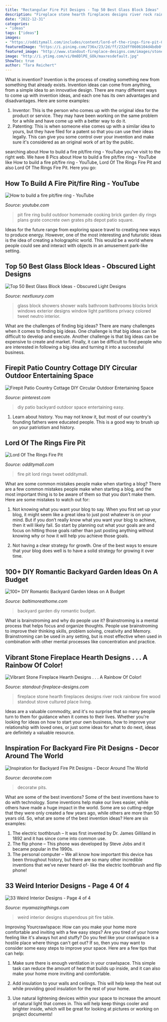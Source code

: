 ```yaml
---
title: "Rectangular Fire Pit Designs - Top 50 Best Glass Block Ideas"
description: "Fireplace stone hearth fireplaces designs river rock rainbow fire wood standout stove cultured place living"
date: "2022-12-31"
categories:
- "ideas"
tags: ["ideas"]
images:
- "https://odditymall.com/includes/content/lord-of-the-rings-fire-pit-0.jpg"
featuredImage: "https://i.pinimg.com/736x/23/2d/ff/232dff0606104d4bdb0f68b18bd5f179.jpg"
featured_image: "http://www.standout-fireplace-designs.com/images/stone-fireplace-designs4-4.JPG"
image: "http://i.ytimg.com/vi/0m8DlPE_GOk/maxresdefault.jpg"
ShowToc: true
author: "Tara Reichert"
---
```



What is invention?
Invention is the process of creating something new from something that already exists. Invention ideas can come from anything, from a simple idea to an innovative design. There are many different ways to come up with invention ideas, and each one has its own advantages and disadvantages. Here are some examples: 
1. Inventor: This is the person who comes up with the original idea for the product or service. They may have been working on the same problem for a while and have come up with a better way to do it. 
2. Patenting: This is when someone else comes up with a similar idea to yours, but they have filed for a patent so that you can use their ideas legally. This can give you some control over your invention and make sure it's considered as an original work of art by the public. 

	

		
searching about How to build a fire pit/fire ring - YouTube you've visit to the right web. We have 8 Pics about How to build a fire pit/fire ring - YouTube like How to build a fire pit/fire ring - YouTube, Lord Of The Rings Fire Pit and also Lord Of The Rings Fire Pit. Here you go:
		
    
## How To Build A Fire Pit/fire Ring - YouTube

<img loading=lazy src="http://i.ytimg.com/vi/0m8DlPE_GOk/maxresdefault.jpg" onerror="this.onerror=null;this.src='https://tse1.mm.bing.net/th?id=OIP.pK60z_ekGnl2BFjBGz7oiQHaEK&amp;pid=15.1';" alt="How to build a fire pit/fire ring - YouTube">

_Source: youtube.com_

>pit fire ring build outdoor homemade cooking brick garden diy rings plans grate concrete own grates pits depot patio square. 

	

Ideas for the future range from exploring space travel to creating new ways to produce energy. However, one of the most interesting and futuristic ideas is the idea of creating a holographic world. This would be a world where people could see and interact with objects in an amusement park-like setting.

    
## Top 50 Best Glass Block Ideas - Obscured Light Designs

<img loading=lazy src="http://nextluxury.com/wp-content/uploads/shower-wall-glass-block-design-inspiration.jpg" onerror="this.onerror=null;this.src='https://tse4.mm.bing.net/th?id=OIP.BwLMn_zaWoGmUOvMb1hPhQAAAA&amp;pid=15.1';" alt="Top 50 Best Glass Block Ideas - Obscured Light Designs">

_Source: nextluxury.com_

>glass block showers shower walls bathroom bathrooms blocks brick windows exterior designs window light partitions privacy colored tweet neutro interior. 

	

What are the challenges of finding big ideas?
There are many challenges when it comes to finding big ideas. One challenge is that big ideas can be difficult to develop and execute. Another challenge is that big ideas can be expensive to create and market. Finally, it can be difficult to find people who are interested in following a big idea and turning it into a successful business.

    
## Firepit Patio Country Cottage DIY Circular Outdoor Entertaining Space

<img loading=lazy src="https://i.pinimg.com/736x/23/2d/ff/232dff0606104d4bdb0f68b18bd5f179.jpg" onerror="this.onerror=null;this.src='https://tse3.mm.bing.net/th?id=OIP.IRiE8Yz1mOKtpjcaZaJXQwHaLH&amp;pid=15.1';" alt="Firepit Patio Country Cottage DIY Circular Outdoor Entertaining Space">

_Source: pinterest.com_

>diy patio backyard outdoor space entertaining easy. 

	

1) Learn about history. You may not know it, but most of our country's founding fathers were educated people. This is a good way to brush up on your patriotism and history. 

    
## Lord Of The Rings Fire Pit

<img loading=lazy src="https://odditymall.com/includes/content/lord-of-the-rings-fire-pit-0.jpg" onerror="this.onerror=null;this.src='https://tse3.mm.bing.net/th?id=OIP.IFozSwvvqmaZ7SXtpYjZWQHaGx&amp;pid=15.1';" alt="Lord Of The Rings Fire Pit">

_Source: odditymall.com_

>fire pit lord rings tweet odditymall. 

	

What are some common mistakes people make when starting a blog?
There are a few common mistakes people make when starting a blog, and the most important thing is to be aware of them so that you don’t make them. Here are some mistakes to watch out for:
1. Not knowing what you want your blog to say. When you first set up your blog, it might seem like a great idea to just post whatever is on your mind. But if you don’t really know what you want your blog to achieve, then it will likely fail. So start by planning out what your goals are and focus on hitting those goals rather than just posting anything without knowing why or how it will help you achieve those goals.

2. Not having a clear strategy for growth. One of the best ways to ensure that your blog does well is to have a solid strategy for growing it over time.

    
## 100+ DIY Romantic Backyard Garden Ideas On A Budget

<img loading=lazy src="https://www.baltimoreathome.com/wp-content/uploads/2018/02/DIY-Romantic-Backyard-Garden-Ideas-on-A-Budget-33.jpg" onerror="this.onerror=null;this.src='https://tse1.mm.bing.net/th?id=OIP.oRSHg_YXHecSf4W1NhBtSAHaK_&amp;pid=15.1';" alt="100+ DIY Romantic Backyard Garden Ideas on A Budget">

_Source: baltimoreathome.com_

>backyard garden diy romantic budget. 

	

What is brainstroming and why do people use it?
Brainstroming is a mental process that helps focus and organize thoughts. People use brainstroming to improve their thinking skills, problem solving, creativity and Memory. Brainstroming can be used in any setting, but is most effective when used in combination with other mental processes like concentration and practice.

    
## Vibrant Stone Fireplace Hearth Designs . . . A Rainbow Of Color!

<img loading=lazy src="http://www.standout-fireplace-designs.com/images/stone-fireplace-designs4-4.JPG" onerror="this.onerror=null;this.src='https://tse4.mm.bing.net/th?id=OIP.gdVsdxvXM-3sV5r6oyxxMAHaLC&amp;pid=15.1';" alt="Vibrant Stone Fireplace Hearth Designs . . . A Rainbow Of Color!">

_Source: standout-fireplace-designs.com_

>fireplace stone hearth fireplaces designs river rock rainbow fire wood standout stove cultured place living. 

	

Ideas are a valuable commodity, and it's no surprise that so many people turn to them for guidance when it comes to their lives. Whether you're looking for ideas on how to start your own business, how to improve your relationship with loved ones, or just some ideas for what to do next, ideas are definitely a valuable resource.

    
## Inspiration For Backyard Fire Pit Designs - Decor Around The World

<img loading=lazy src="https://decoratw.com/wp-content/uploads/2016/03/stunning-in-ground-fire-pit-idea-and-modern-corner-sitting-area-design-for-outdoor.jpg" onerror="this.onerror=null;this.src='https://tse4.mm.bing.net/th?id=OIP.8D34nh5Gtp-IYNCufT6wXQHaE7&amp;pid=15.1';" alt="Inspiration for Backyard Fire Pit Designs - Decor Around The World">

_Source: decoratw.com_

>decoratw pits. 

	

What are some of the best inventions?
Some of the best inventions have to do with technology. Some inventions help make our lives easier, while others have made a huge impact in the world. Some are so cutting-edge that they were only created a few years ago, while others are more than 50 years old. So, what are some of the best invention ideas? Here are six examples: 
1) The electric toothbrush – It was first invented by Dr. James Gilliland in 1892 and it has since come into common use.
2) The flip phone – This phone was developed by Steve Jobs and it became popular in the 1990s.
3) The personal computer – We all know how important this device has been throughout history, but there are so many other incredible inventions that we’ve never heard of- like the electric toothbrush and flip phone!

    
## 33 Weird Interior Designs - Page 4 Of 4

<img loading=lazy src="http://myamazingthings.com/wp-content/uploads/2016/11/weird-interior-25.jpg" onerror="this.onerror=null;this.src='https://tse2.mm.bing.net/th?id=OIP.SAI8RPl1iA3TwfDzmPhZJQHaE6&amp;pid=15.1';" alt="33 Weird Interior Designs - Page 4 of 4">

_Source: myamazingthings.com_

>weird interior designs stupendous pit fire table. 

	

Improving Yourcrawlspace: How can you make your home more comfortable and inviting with a few easy steps?
Are you tired of your home feeling like it's always hot and stuffy? Do you feel like your crawlspace is a hostile place where things can't get out? If so, then you may want to consider some easy steps to improve your space. Here are a few tips that can help:
1. Make sure there is enough ventilation in your crawlspace. This simple task can reduce the amount of heat that builds up inside, and it can also make your home more inviting and comfortable.

2. Add insulation to your walls and ceilings. This will help keep the heat out while providing good insulation for the rest of your home.

3. Use natural lightening devices within your space to increase the amount of natural light that comes in. This will help keep things cooler and brighter inside, which will be great for looking at pictures or working on project documents!

